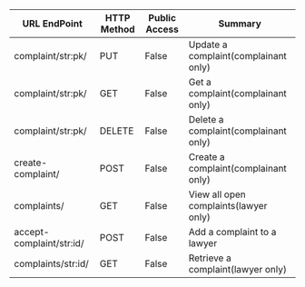 | **URL EndPoint**          | **HTTP Method**| **Public Access** | **Summary**                            |
| ------------------------  | ---------------| ----------------- |----------------------------------------|
| complaint/str:pk/         |     PUT        |      False        | Update a complaint(complainant only)   |
| complaint/str:pk/         |     GET        |      False        | Get a complaint(complainant only)      |
| complaint/str:pk/         |  DELETE        |      False        | Delete a complaint(complainant only)   |
| create-complaint/         |  POST          |      False        | Create a complaint(complainant only)   |
| complaints/               |  GET           |      False        | View all open complaints(lawyer only)  |
|accept-complaint/str:id/   |  POST          |      False        | Add a complaint to a lawyer            |
|complaints/str:id/         |  GET           |      False        | Retrieve a complaint(lawyer only)      |